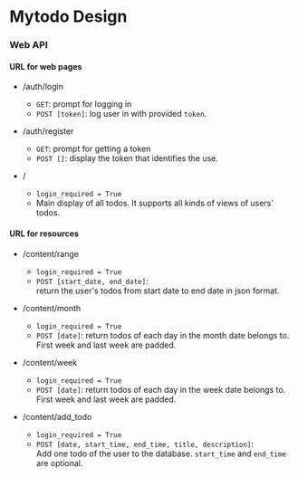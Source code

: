 
# Mytodo Design

### Web API

#### URL for web pages


* /auth/login  
  - ```GET```: prompt for logging in  
  - ```POST [token]```: log user in with provided ```token```.

* /auth/register
  - ```GET```: prompt for getting a token  
  - ```POST []```: display the token that identifies the use.
  
* /  
  - ```login_required = True```  
  - Main display of all todos. It supports all kinds of views 
  of users' todos.
  
#### URL for resources
* /content/range  
  - ```login_required = True```  
  - ```POST [start_date, end_date]```:  
    return the user's todos from start date to end date in json format.
* /content/month
  - ```login_required = True```
  - ```POST [date]```:
    return todos of each day in the month date belongs to. First week and last week
    are padded.
    
* /content/week
  - ```login_required = True```
  - ```POST [date]```:
    return todos of each day in the week date belongs to. First week and last week
    are padded.
* /content/add_todo  
  - ```login_required = True```
  - ```POST [date, start_time, end_time, title, description]```:  
    Add one todo of the user to the database. ```start_time``` and 
    ```end_time``` are optional.

